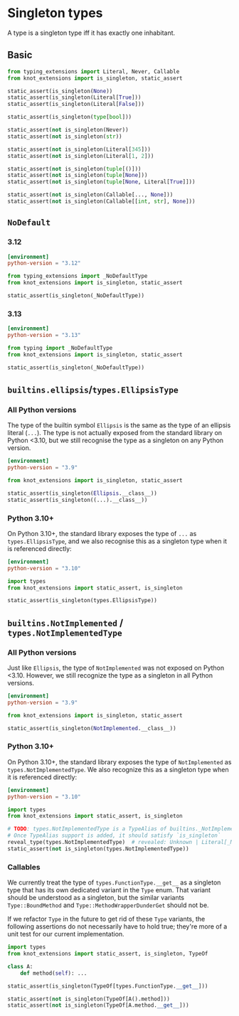 # Singleton types

A type is a singleton type iff it has exactly one inhabitant.

## Basic

```py
from typing_extensions import Literal, Never, Callable
from knot_extensions import is_singleton, static_assert

static_assert(is_singleton(None))
static_assert(is_singleton(Literal[True]))
static_assert(is_singleton(Literal[False]))

static_assert(is_singleton(type[bool]))

static_assert(not is_singleton(Never))
static_assert(not is_singleton(str))

static_assert(not is_singleton(Literal[345]))
static_assert(not is_singleton(Literal[1, 2]))

static_assert(not is_singleton(tuple[()]))
static_assert(not is_singleton(tuple[None]))
static_assert(not is_singleton(tuple[None, Literal[True]]))

static_assert(not is_singleton(Callable[..., None]))
static_assert(not is_singleton(Callable[[int, str], None]))
```

## `NoDefault`

### 3.12

```toml
[environment]
python-version = "3.12"
```

```py
from typing_extensions import _NoDefaultType
from knot_extensions import is_singleton, static_assert

static_assert(is_singleton(_NoDefaultType))
```

### 3.13

```toml
[environment]
python-version = "3.13"
```

```py
from typing import _NoDefaultType
from knot_extensions import is_singleton, static_assert

static_assert(is_singleton(_NoDefaultType))
```

## `builtins.ellipsis`/`types.EllipsisType`

### All Python versions

The type of the builtin symbol `Ellipsis` is the same as the type of an ellipsis literal (`...`).
The type is not actually exposed from the standard library on Python \<3.10, but we still recognise
the type as a singleton on any Python version.

```toml
[environment]
python-version = "3.9"
```

```py
from knot_extensions import is_singleton, static_assert

static_assert(is_singleton(Ellipsis.__class__))
static_assert(is_singleton((...).__class__))
```

### Python 3.10+

On Python 3.10+, the standard library exposes the type of `...` as `types.EllipsisType`, and we also
recognise this as a singleton type when it is referenced directly:

```toml
[environment]
python-version = "3.10"
```

```py
import types
from knot_extensions import static_assert, is_singleton

static_assert(is_singleton(types.EllipsisType))
```

## `builtins.NotImplemented` / `types.NotImplementedType`

### All Python versions

Just like `Ellipsis`, the type of `NotImplemented` was not exposed on Python \<3.10. However, we
still recognize the type as a singleton in all Python versions.

```toml
[environment]
python-version = "3.9"
```

```py
from knot_extensions import is_singleton, static_assert

static_assert(is_singleton(NotImplemented.__class__))
```

### Python 3.10+

On Python 3.10+, the standard library exposes the type of `NotImplemented` as
`types.NotImplementedType`. We also recognize this as a singleton type when it is referenced
directly:

```toml
[environment]
python-version = "3.10"
```

```py
import types
from knot_extensions import static_assert, is_singleton

# TODO: types.NotImplementedType is a TypeAlias of builtins._NotImplementedType
# Once TypeAlias support is added, it should satisfy `is_singleton`
reveal_type(types.NotImplementedType)  # revealed: Unknown | Literal[_NotImplementedType]
static_assert(not is_singleton(types.NotImplementedType))
```

### Callables

We currently treat the type of `types.FunctionType.__get__` as a singleton type that has its own
dedicated variant in the `Type` enum. That variant should be understood as a singleton, but the
similar variants `Type::BoundMethod` and `Type::MethodWrapperDunderGet` should not be.

If we refactor `Type` in the future to get rid of these `Type` variants, the following assertions do
not necessarily have to hold true; they're more of a unit test for our current implementation.

```py
import types
from knot_extensions import static_assert, is_singleton, TypeOf

class A:
    def method(self): ...

static_assert(is_singleton(TypeOf[types.FunctionType.__get__]))

static_assert(not is_singleton(TypeOf[A().method]))
static_assert(not is_singleton(TypeOf[A.method.__get__]))
```
